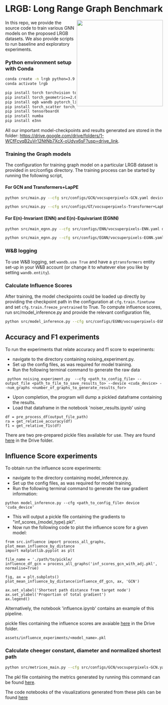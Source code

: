 # LRGB: Long Range Graph Benchmark

<img src="https://i.imgur.com/2LKoGbu.png" align="right" width="275"/>

In this repo, we provide the source code to train various GNN models on the proposed LRGB datasets. We also provide scripts to run baseline and exploratory experiments.


### Python environment setup with Conda

```bash
conda create -n lrgb python=3.9
conda activate lrgb

pip install torch torchvision torchaudio
pip install torch_geometric==2.0.2 performer-pytorch torchmetrics==0.7.2
pip install ogb wandb pytorch_lightning yacs 
pip install torch_scatter torch_sparse 
pip install tensorboardX
pip install numba
pip install e3nn
```
All our important model-checkpoints and results generated are stored in the folder: https://drive.google.com/drive/folders/1-WCfFcvqB2uVr12NtNb7XcX-oUdyx6sF?usp=drive_link.  

### Training the Graph models

The configuration for training graph model on a particular LRGB dataset is provided in src/configs directory. The training process can be started by running the following script,

#### For GCN and Transformers+LapPE

```bash
python src/main.py --cfg src/configs/GCN/vocsuperpixels-GCN.yaml device cuda:0 wandb.use False

python src/main.py --cfg src/configs/GT/vocsuperpixels-Transformer+LapPE.yaml device cuda:0 wandb.use False
```

#### For E(n)-Invariant (ENN) and E(n)-Equivariant (EGNN)

```bash
python src/main_egnn.py --cfg src/configs/ENN/vocsuperpixels-ENN.yaml device cuda:0 wandb.use False

python src/main_egnn.py --cfg src/configs/EGNN/vocsuperpixels-EGNN.yaml device cuda:0 wandb.use False
```

### W&B logging
To use W&B logging, set `wandb.use True` and have a `gtransformers` entity set-up in your W&B account (or change it to whatever else you like by setting `wandb.entity`).

### Calculate Influence Scores
After training, the model checkpoints could be loaded up directly by providing the checkpoint path in the configuration at `cfg.train.finetune` and set `cfg.train.freeze_pretrained` to True. To compute influence scores, run src/model_inference.py and provide the relevant configuration file,

```bash
python src/model_inference.py --cfg src/configs/EGNN/vocsuperpixels-EGNN2.yaml device cuda:0 wandb.use False
```
## Accuracy and F1 experiments

To run the experiments that relate accuracy and f1 score to  experiments:
* navigate to the directory containing noising_experiment.py.
* Set up the config files, as was required for model training.
* Run the following terminal command to generate the raw data

``` python noising_experiment.py  --cfg <path_to_config_file> --output_file <path_to_file_to_save_results_to> --device <cuda_device> --num_graphs <number_of_graphs_to_generate_results_for>```

* Upon completion, the program will dump a pickled dataframe containing the results.
* Load that dataframe in the notebook 'noiser_results.ipynb' using
```
df = pre_process_df(output_file_path)
ra = get_relative_accuracy(df)
f1 = get_relative_f1s(df)  
```

There are two pre-prepared pickle files available for use. They are found [here](https://drive.google.com/drive/folders/1Iid9kDdQUYmz72YZGIYCnY_7PJO3GEQv?usp=drive_link) in the Drive folder. 

## Influence Score experiments

To obtain run the influence score experiments:
* navigate to the directory containing model_inference.py.
* Set up the config files, as was required for model training.
* Run the following terminal command to generate the raw gradient information:

```
python model_inference.py --cfg <path_to_config_file> device 'cuda_device'
```

* This will output a pickle file containing the gradients to "inf_scores_{model_type}.pkl".
* Now run the following code to plot the influence score for a given model:

```
from src.influence import process_all_graphs, plot_mean_influence_by_distance
import matplotlib.pyplot as plt

file_name = './path/to/pickle/
influence_df_gcn = process_all_graphs('inf_scores_gcn_with_adj.pkl', normalise=True)

fig, ax = plt.subplots()
plot_mean_influence_by_distance(influence_df_gcn, ax, 'GCN')

ax.set_xlabel('Shortest path distance from target node')
ax.set_ylabel('Proportion of total gradient')
ax.legend()
```

Alternatively, the notebook 'influence.ipynb' contains an example of this pipeline.

pickle files containing the influence scores are avaiable [here](https://drive.google.com/drive/folders/1tkGMnsWToAlNG4nW6eeIW9xaTKnTJaCj?usp=drive_link) in the Drive folder. 

```assets/influence_experiments/<model_name>.pkl```


### Calculate cheeger constant, diameter and normalized shortest path

```bash
python src/metrices_main.py --cfg src/configs/GCN/vocsuperpixels-GCN.yaml device cuda:0 wandb.use False
```
The pkl file containing the metrics generated by running this command can be found [here](https://drive.google.com/drive/folders/1f3jMDr6hJXX_vEBuNDS6730AKFBWJMbd?usp=sharing).

The code notebooks of the visualizations generated from these pkls can be found [here](https://drive.google.com/drive/folders/1JWc788ZDELHzmhzFfajhj85_ZC18bpRI?usp=sharing)
